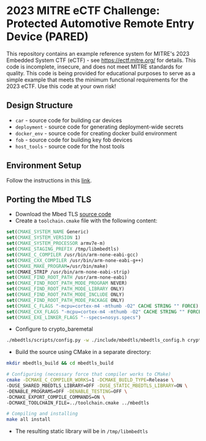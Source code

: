 # 2023 MITRE eCTF Challenge: Protected Automotive Remote Entry Device (PARED)
This repository contains an example reference system for MITRE's 2023 Embedded System CTF
(eCTF) - see https://ectf.mitre.org/ for details. This code is incomplete, insecure, and 
does not meet MITRE standards for quality.  This code is being provided for educational 
purposes to serve as a simple example that meets the minimum functional requirements for 
the 2023 eCTF.  Use this code at your own risk!
## Design Structure
- `car` - source code for building car devices
- `deployment` - source code for generating deployment-wide secrets
- `docker_env` - source code for creating docker build environment
- `fob` - source code for building key fob devices
- `host_tools` - source code for the host tools

## Environment Setup

Follow the instructions in this [link](https://github.com/mitre-cyber-academy/2023-ectf-tools).

## Porting the Mbed TLS

- Download the Mbed TLS [source code](https://github.com/Mbed-TLS/mbedtls)
- Create a `toolchain.cmake` file with the following content:

```cmake
set(CMAKE_SYSTEM_NAME Generic)
set(CMAKE_SYSTEM_VERSION 1)
set(CMAKE_SYSTEM_PROCESSOR armv7e-m)
set(CMAKE_STAGING_PREFIX /tmp/libmbedtls)
set(CMAKE_C_COMPILER /usr/bin/arm-none-eabi-gcc)
set(CMAKE_CXX_COMPILER /usr/bin/arm-none-eabi-g++)
set(CMAKE_MAKE_PROGRAM=/usr/bin/make)
set(CMAKE_STRIP /usr/bin/arm-none-eabi-strip)
set(CMAKE_FIND_ROOT_PATH /usr/arm-none-eabi)
set(CMAKE_FIND_ROOT_PATH_MODE_PROGRAM NEVER)
set(CMAKE_FIND_ROOT_PATH_MODE_LIBRARY ONLY)
set(CMAKE_FIND_ROOT_PATH_MODE_INCLUDE ONLY)
set(CMAKE_FIND_ROOT_PATH_MODE_PACKAGE ONLY)
set(CMAKE_C_FLAGS "-mcpu=cortex-m4 -mthumb -O2" CACHE STRING "" FORCE)
set(CMAKE_CXX_FLAGS "-mcpu=cortex-m4 -mthumb -O2" CACHE STRING "" FORCE)
set(CMAKE_EXE_LINKER_FLAGS "--specs=nosys.specs")
```

- Configure to crypto_baremetal

```bash
./mbedtls/scripts/config.py -w ./include/mbedtls/mbedtls_config.h crypto_baremetal
```

- Build the source using CMake in a separate directory:

```bash
mkdir mbedtls_build && cd mbedtls_build

# Configuring (necessary force that compiler works to CMake)
cmake -DCMAKE_C_COMPILER_WORKS=1 -DCMAKE_BUILD_TYPE=Release \
-DUSE_SHARED_MBEDTLS_LIBRARY=OFF -DUSE_STATIC_MBEDTLS_LIBRARY=ON \
-DENABLE_PROGRAMS=OFF -DENABLE_TESTING=OFF \
-DCMAKE_EXPORT_COMPILE_COMMANDS=ON \
-DCMAKE_TOOLCHAIN_FILE=../toolchain.cmake ../mbedtls

# Compiling and installing
make all install
```

- The resulting static library will be in `/tmp/libmbedtls`
